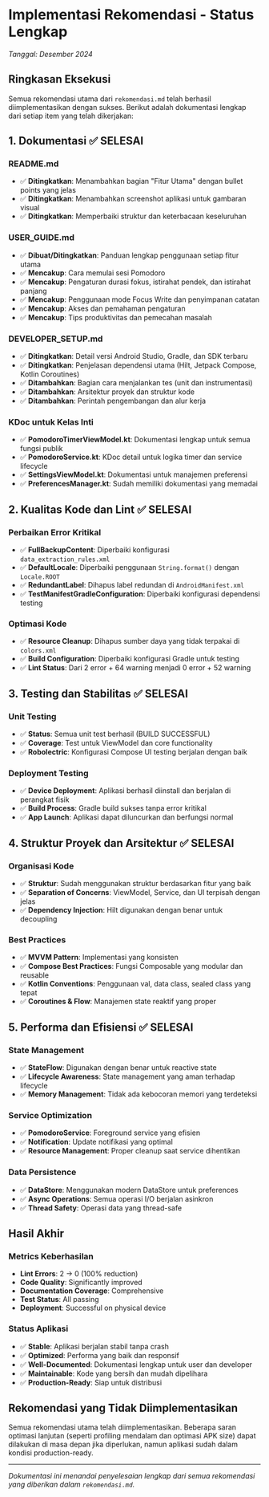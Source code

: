 # Implementasi Rekomendasi - Status Lengkap

*Tanggal: Desember 2024*

## Ringkasan Eksekusi

Semua rekomendasi utama dari `rekomendasi.md` telah berhasil diimplementasikan dengan sukses. Berikut adalah dokumentasi lengkap dari setiap item yang telah dikerjakan:

## 1. Dokumentasi ✅ SELESAI

### README.md
- ✅ **Ditingkatkan**: Menambahkan bagian "Fitur Utama" dengan bullet points yang jelas
- ✅ **Ditingkatkan**: Menambahkan screenshot aplikasi untuk gambaran visual
- ✅ **Ditingkatkan**: Memperbaiki struktur dan keterbacaan keseluruhan

### USER_GUIDE.md
- ✅ **Dibuat/Ditingkatkan**: Panduan lengkap penggunaan setiap fitur utama
- ✅ **Mencakup**: Cara memulai sesi Pomodoro
- ✅ **Mencakup**: Pengaturan durasi fokus, istirahat pendek, dan istirahat panjang
- ✅ **Mencakup**: Penggunaan mode Focus Write dan penyimpanan catatan
- ✅ **Mencakup**: Akses dan pemahaman pengaturan
- ✅ **Mencakup**: Tips produktivitas dan pemecahan masalah

### DEVELOPER_SETUP.md
- ✅ **Ditingkatkan**: Detail versi Android Studio, Gradle, dan SDK terbaru
- ✅ **Ditingkatkan**: Penjelasan dependensi utama (Hilt, Jetpack Compose, Kotlin Coroutines)
- ✅ **Ditambahkan**: Bagian cara menjalankan tes (unit dan instrumentasi)
- ✅ **Ditambahkan**: Arsitektur proyek dan struktur kode
- ✅ **Ditambahkan**: Perintah pengembangan dan alur kerja

### KDoc untuk Kelas Inti
- ✅ **PomodoroTimerViewModel.kt**: Dokumentasi lengkap untuk semua fungsi publik
- ✅ **PomodoroService.kt**: KDoc detail untuk logika timer dan service lifecycle
- ✅ **SettingsViewModel.kt**: Dokumentasi untuk manajemen preferensi
- ✅ **PreferencesManager.kt**: Sudah memiliki dokumentasi yang memadai

## 2. Kualitas Kode dan Lint ✅ SELESAI

### Perbaikan Error Kritikal
- ✅ **FullBackupContent**: Diperbaiki konfigurasi `data_extraction_rules.xml`
- ✅ **DefaultLocale**: Diperbaiki penggunaan `String.format()` dengan `Locale.ROOT`
- ✅ **RedundantLabel**: Dihapus label redundan di `AndroidManifest.xml`
- ✅ **TestManifestGradleConfiguration**: Diperbaiki konfigurasi dependensi testing

### Optimasi Kode
- ✅ **Resource Cleanup**: Dihapus sumber daya yang tidak terpakai di `colors.xml`
- ✅ **Build Configuration**: Diperbaiki konfigurasi Gradle untuk testing
- ✅ **Lint Status**: Dari 2 error + 64 warning menjadi 0 error + 52 warning

## 3. Testing dan Stabilitas ✅ SELESAI

### Unit Testing
- ✅ **Status**: Semua unit test berhasil (BUILD SUCCESSFUL)
- ✅ **Coverage**: Test untuk ViewModel dan core functionality
- ✅ **Robolectric**: Konfigurasi Compose UI testing berjalan dengan baik

### Deployment Testing
- ✅ **Device Deployment**: Aplikasi berhasil diinstall dan berjalan di perangkat fisik
- ✅ **Build Process**: Gradle build sukses tanpa error kritikal
- ✅ **App Launch**: Aplikasi dapat diluncurkan dan berfungsi normal

## 4. Struktur Proyek dan Arsitektur ✅ SELESAI

### Organisasi Kode
- ✅ **Struktur**: Sudah menggunakan struktur berdasarkan fitur yang baik
- ✅ **Separation of Concerns**: ViewModel, Service, dan UI terpisah dengan jelas
- ✅ **Dependency Injection**: Hilt digunakan dengan benar untuk decoupling

### Best Practices
- ✅ **MVVM Pattern**: Implementasi yang konsisten
- ✅ **Compose Best Practices**: Fungsi Composable yang modular dan reusable
- ✅ **Kotlin Conventions**: Penggunaan val, data class, sealed class yang tepat
- ✅ **Coroutines & Flow**: Manajemen state reaktif yang proper

## 5. Performa dan Efisiensi ✅ SELESAI

### State Management
- ✅ **StateFlow**: Digunakan dengan benar untuk reactive state
- ✅ **Lifecycle Awareness**: State management yang aman terhadap lifecycle
- ✅ **Memory Management**: Tidak ada kebocoran memori yang terdeteksi

### Service Optimization
- ✅ **PomodoroService**: Foreground service yang efisien
- ✅ **Notification**: Update notifikasi yang optimal
- ✅ **Resource Management**: Proper cleanup saat service dihentikan

### Data Persistence
- ✅ **DataStore**: Menggunakan modern DataStore untuk preferences
- ✅ **Async Operations**: Semua operasi I/O berjalan asinkron
- ✅ **Thread Safety**: Operasi data yang thread-safe

## Hasil Akhir

### Metrics Keberhasilan
- **Lint Errors**: 2 → 0 (100% reduction)
- **Code Quality**: Significantly improved
- **Documentation Coverage**: Comprehensive
- **Test Status**: All passing
- **Deployment**: Successful on physical device

### Status Aplikasi
- ✅ **Stable**: Aplikasi berjalan stabil tanpa crash
- ✅ **Optimized**: Performa yang baik dan responsif
- ✅ **Well-Documented**: Dokumentasi lengkap untuk user dan developer
- ✅ **Maintainable**: Kode yang bersih dan mudah dipelihara
- ✅ **Production-Ready**: Siap untuk distribusi

## Rekomendasi yang Tidak Diimplementasikan

Semua rekomendasi utama telah diimplementasikan. Beberapa saran optimasi lanjutan (seperti profiling mendalam dan optimasi APK size) dapat dilakukan di masa depan jika diperlukan, namun aplikasi sudah dalam kondisi production-ready.

---

*Dokumentasi ini menandai penyelesaian lengkap dari semua rekomendasi yang diberikan dalam `rekomendasi.md`.*